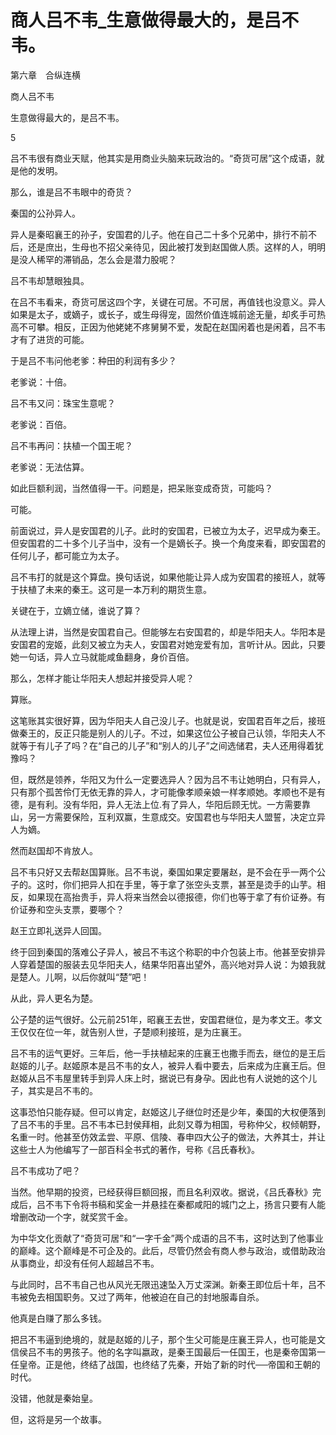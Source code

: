 # 商人吕不韦_生意做得最大的，是吕不韦。

第六章　合纵连横

商人吕不韦

生意做得最大的，是吕不韦。

5

吕不韦很有商业天赋，他其实是用商业头脑来玩政治的。“奇货可居”这个成语，就是他的发明。

那么，谁是吕不韦眼中的奇货？

秦国的公孙异人。

异人是秦昭襄王的孙子，安国君的儿子。他在自己二十多个兄弟中，排行不前不后，还是庶出，生母也不招父亲待见，因此被打发到赵国做人质。这样的人，明明是没人稀罕的滞销品，怎么会是潜力股呢？

吕不韦却慧眼独具。

在吕不韦看来，奇货可居这四个字，关键在可居。不可居，再值钱也没意义。异人如果是太子，或嫡子，或长子，或生母得宠，固然价值连城前途无量，却炙手可热高不可攀。相反，正因为他姥姥不疼舅舅不爱，发配在赵国闲着也是闲着，吕不韦才有了进货的可能。

于是吕不韦问他老爹：种田的利润有多少？

老爹说：十倍。

吕不韦又问：珠宝生意呢？

老爹说：百倍。

吕不韦再问：扶植一个国王呢？

老爹说：无法估算。

如此巨额利润，当然值得一干。问题是，把呆账变成奇货，可能吗？

可能。

前面说过，异人是安国君的儿子。此时的安国君，已被立为太子，迟早成为秦王。但安国君的二十多个儿子当中，没有一个是嫡长子。换一个角度来看，即安国君的任何儿子，都可能立为太子。

吕不韦打的就是这个算盘。换句话说，如果他能让异人成为安国君的接班人，就等于扶植了未来的秦王。这可是一本万利的期货生意。

关键在于，立嫡立储，谁说了算？

从法理上讲，当然是安国君自己。但能够左右安国君的，却是华阳夫人。华阳本是安国君的宠姬，此刻又被立为夫人，安国君对她宠爱有加，言听计从。因此，只要她一句话，异人立马就能咸鱼翻身，身价百倍。

那么，怎样才能让华阳夫人想起并接受异人呢？

算账。

这笔账其实很好算，因为华阳夫人自己没儿子。也就是说，安国君百年之后，接班做秦王的，反正只能是别人的儿子。不过，如果这位公子被自己认领，华阳夫人不就等于有儿子了吗？在“自己的儿子”和“别人的儿子”之间选储君，夫人还用得着犹豫吗？

但，既然是领养，华阳又为什么一定要选异人？因为吕不韦让她明白，只有异人，只有那个孤苦伶仃无依无靠的异人，才可能像孝顺亲娘一样孝顺她。孝顺也不是有德，是有利。没有华阳，异人无法上位.有了异人，华阳后顾无忧。一方需要靠山，另一方需要保险，互利双赢，生意成交。安国君也与华阳夫人盟誓，决定立异人为嫡。

然而赵国却不肯放人。

吕不韦只好又去帮赵国算账。吕不韦说，秦国如果定要屠赵，是不会在乎一两个公子的。这时，你们把异人扣在手里，等于拿了张空头支票，甚至是烫手的山芋。相反，如果现在高抬贵手，异人将来当然会以德报德，你们也等于拿了有价证券。有价证券和空头支票，要哪个？

赵王立即礼送异人回国。

终于回到秦国的落难公子异人，被吕不韦这个称职的中介包装上市。他甚至安排异人穿着楚国的服装去见华阳夫人，结果华阳喜出望外，高兴地对异人说：为娘我就是楚人。儿啊，以后你就叫“楚”吧！

从此，异人更名为楚。

公子楚的运气很好。公元前251年，昭襄王去世，安国君继位，是为孝文王。孝文王仅仅在位一年，就告别人世，子楚顺利接班，是为庄襄王。

吕不韦的运气更好。三年后，他一手扶植起来的庄襄王也撒手而去，继位的是王后赵姬的儿子。赵姬原本是吕不韦的女人，被异人看中要去，后来成为庄襄王后。但赵姬从吕不韦屋里转手到异人床上时，据说已有身孕。因此也有人说她的这个儿子，其实是吕不韦的。

这事恐怕只能存疑。但可以肯定，赵姬这儿子继位时还是少年，秦国的大权便落到了吕不韦的手里。吕不韦本已封侯拜相，此刻又尊为相国，号称仲父，权倾朝野，名重一时。他甚至仿效孟尝、平原、信陵、春申四大公子的做法，大养其士，并让这些士人为他编写了一部百科全书式的著作，号称《吕氏春秋》。

吕不韦成功了吧？

当然。他早期的投资，已经获得巨额回报，而且名利双收。据说，《吕氏春秋》完成后，吕不韦下令将书稿和奖金一并悬挂在秦都咸阳的城门之上，扬言只要有人能增删改动一个字，就奖赏千金。

为中华文化贡献了“奇货可居”和“一字千金”两个成语的吕不韦，这时达到了他事业的巅峰。这个巅峰是不可企及的。此后，尽管仍然会有商人参与政治，或借助政治从事商业，却没有任何人超越吕不韦。

与此同时，吕不韦自己也从风光无限迅速坠入万丈深渊。新秦王即位后十年，吕不韦被免去相国职务。又过了两年，他被迫在自己的封地服毒自杀。

他真是白赚了那么多钱。

把吕不韦逼到绝境的，就是赵姬的儿子，那个生父可能是庄襄王异人，也可能是文信侯吕不韦的男孩子。他的名字叫嬴政，是秦王国最后一任国王，也是秦帝国第一任皇帝。正是他，终结了战国，也终结了先秦，开始了新的时代──帝国和王朝的时代。

没错，他就是秦始皇。

但，这将是另一个故事。